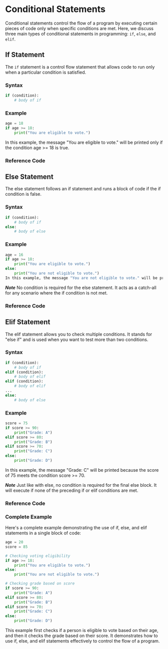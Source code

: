 # Conditional Statements

Conditional statements control the flow of a program by executing certain pieces of code only when specific conditions are met. Here, we discuss three main types of conditional statements in programming: `if`, `else`, and `elif`.

## If Statement

The `if` statement is a control flow statement that allows code to run only when a particular condition is satisfied.

### Syntax

```python
if (condition):
    # body of if

```
### Example
```python
age = 18
if age >= 18:
    print("You are eligible to vote.")
```
In this example, the message "You are eligible to vote." will be printed only if the condition age >= 18 is true.

### Reference Code



## Else Statement
The else statement follows an if statement and runs a block of code if the if condition is false.

### Syntax
```python
if (condition):
    # body of if
else:
    # body of else
```
### Example
```python
age = 16
if age >= 18:
    print("You are eligible to vote.")
else:
    print("You are not eligible to vote.")
In this example, the message "You are not eligible to vote." will be printed because the condition age >= 18 is false.
```
***Note***
No condition is required for the else statement. It acts as a catch-all for any scenario where the if condition is not met.

### Reference Code


## Elif Statement
The elif statement allows you to check multiple conditions. It stands for "else if" and is used when you want to test more than two conditions.

### Syntax
```python
if (condition):
    # body of if
elif (condition):
    # body of elif
elif (condition):
    # body of elif
...
else:
    # body of else
```
### Example
```python
score = 75
if score >= 90:
    print("Grade: A")
elif score >= 80:
    print("Grade: B")
elif score >= 70:
    print("Grade: C")
else:
    print("Grade: D")
```
In this example, the message "Grade: C" will be printed because the score of 75 meets the condition score >= 70.

***Note***
Just like with else, no condition is required for the final else block. It will execute if none of the preceding if or elif conditions are met.

### Reference Code



### Complete Example
Here's a complete example demonstrating the use of if, else, and elif statements in a single block of code:
```python
age = 20
score = 85

# Checking voting eligibility
if age >= 18:
    print("You are eligible to vote.")
else:
    print("You are not eligible to vote.")

# Checking grade based on score
if score >= 90:
    print("Grade: A")
elif score >= 80:
    print("Grade: B")
elif score >= 70:
    print("Grade: C")
else:
    print("Grade: D")
```
This example first checks if a person is eligible to vote based on their age, and then it checks the grade based on their score. It demonstrates how to use if, else, and elif statements effectively to control the flow of a program.
